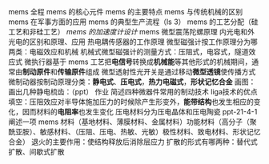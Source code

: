 mems 全程
mems 的核心元件
mems 的主要特点
mems 与传统机械的区别
mems 在军事方面的应用
mems 的典型生产流程（ls 3）
mems 的工艺分配（硅工艺和非硅工艺）
*mems 的加速度计设计*
mems 微型震荡陀螺原理
内光电和外光电的区别和原理、应用
热电耦传感器的工作原理
微型磁强计按工作原理分为哪两类：电磁效应和机械
机械式微型磁强计的测量方式：压阻式，电容式，隧道效应式
微执行器基于 mems 工艺把**电信号**转换成**机械能**等其他形式的机械期间，通常由**制动原件**和**传输原件**组成
微型透射性光开关是通过移动**微型透镜**使传播方式
微制动器按制动原理分类：**静电式**、**压电式**，**热力电磁式**，**形状记忆合金**
画图：画出几种静电梳齿：（ppt）
作业
简述四种微器件常用的制动技术
liga技术的优点
填空：压阻效应对半导体施加压力的时候除产生形变外，**能带结构**也发生相应的变化，因而材料的**电阻率**也发生变化
压电材料分为压电晶体和压电陶瓷
ppt-21-4-1
阐述一项 mems 材料（基地材料、薄膜材料、金属材料）功能材料（高分子（聚酰亚胺）、敏感材料、（压阻、压电、热敏、光敏）极性材料、致电材料、形状记忆合金）
退火的主要作用：使结构释放后消除层应力
扩散的形式有哪两种：替代式扩散、间歇式扩散